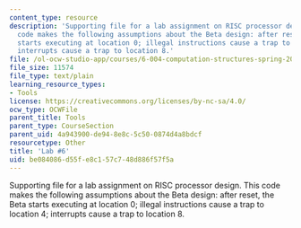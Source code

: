 ```yaml
---
content_type: resource
description: 'Supporting file for a lab assignment on RISC processor design. This
  code makes the following assumptions about the Beta design: after reset, the Beta
  starts executing at location 0; illegal instructions cause a trap to location 4;
  interrupts cause a trap to location 8.'
file: /ol-ocw-studio-app/courses/6-004-computation-structures-spring-2009/be084086d55fe8c157c748d886f57f5a_lab6.uasm
file_size: 11574
file_type: text/plain
learning_resource_types:
- Tools
license: https://creativecommons.org/licenses/by-nc-sa/4.0/
ocw_type: OCWFile
parent_title: Tools
parent_type: CourseSection
parent_uid: 4a943900-de94-8e8c-5c50-0874d4a8bdcf
resourcetype: Other
title: 'Lab #6'
uid: be084086-d55f-e8c1-57c7-48d886f57f5a
---
```

Supporting file for a lab assignment on RISC processor design. This code makes the following assumptions about the Beta design: after reset, the Beta starts executing at location 0; illegal instructions cause a trap to location 4; interrupts cause a trap to location 8.